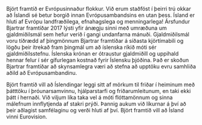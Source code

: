 Björt framtíð er Evrópusinnaður flokkur. Við erum staðföst í þeirri trú okkar að Íslandi sé betur borgið innan Evrópusambandsins en utan þess. Ísland er hluti af Evrópu landfræðilega, efnahagslega og menningarlega! Ársfundur Bjartrar framtíðar 2017 lýsti yfir ánægju sinni með umræðuna um gjaldmiðilsmál sem hefur verið í gangi undanfarna mánuði. Gjaldmiðilsmál voru tíðrædd af þingmönnum Bjartrar framtíðar á síðasta kjörtímabili og lögðu þeir ítrekað fram þingmál um að íslenska ríkið móti sér gjaldmiðilsstefnu. Íslenska krónan er ótraustur gjaldmiðill og uppihald hennar felur í sér gífurlegan kostnað fyrir Íslensku þjóðina. Það er skoðun Bjartrar framtíðar að skynsamlegra væri að stefna að upptöku evru samhliða aðild að Evrópusambandinu.

Björt framtíð vill að Íslendingar leggi sitt af mörkum til friðar í heiminum með þátttöku í þróunarsamvinnu, hjálparstarfi og friðarumleitunum, en taki ekki þátt í hernaði. Við viljum líka taka vel á móti flóttamönnum og sinna málefnum innflytjenda af stakri prýði. Þannig aukum við líkurnar á því að þeir aðlagist samfélaginu og verði hluti af því. Björt framtíð vill að Ísland vinni Eurovision.
